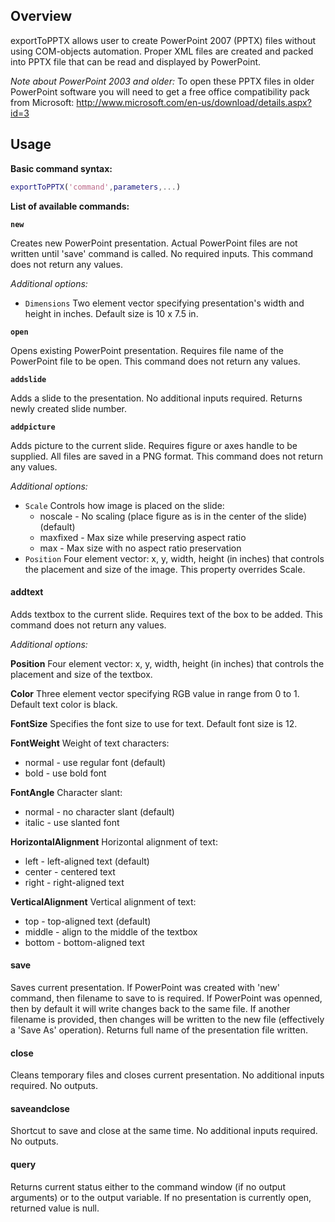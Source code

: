 ## Overview

exportToPPTX allows user to create PowerPoint 2007 (PPTX) files without using COM-objects automation. Proper XML files are created and packed into PPTX file that can be read and displayed by PowerPoint.

*Note about PowerPoint 2003 and older:* To open these PPTX files in older PowerPoint software you will need to get a free office compatibility pack from Microsoft: http://www.microsoft.com/en-us/download/details.aspx?id=3

## Usage

**Basic command syntax:**
```matlab
exportToPPTX('command',parameters,...)
```
    
**List of available commands:**

**`new`** 

Creates new PowerPoint presentation. Actual PowerPoint files are not written until 'save' command is called. No required inputs. This command does not return any values. 

*Additional options:*
* `Dimensions` Two element vector specifying presentation's width and height in inches. Default size is 10 x 7.5 in.

**`open`**

Opens existing PowerPoint presentation. Requires file name of the PowerPoint file to be open. This command does not return any values.

**`addslide`**

Adds a slide to the presentation. No additional inputs required. Returns newly created slide number.

**`addpicture`**

Adds picture to the current slide. Requires figure or axes handle to be supplied. All files are saved in a PNG format. This command does not return any values.

*Additional options:*
* `Scale` Controls how image is placed on the slide:
    * noscale - No scaling (place figure as is in the center of the slide) (default)
    * maxfixed - Max size while preserving aspect ratio
    * max - Max size with no aspect ratio preservation
* `Position` Four element vector: x, y, width, height (in inches) that controls the placement and size of the image. This property overrides Scale.

#### addtext
Adds textbox to the current slide. Requires text of the box to be added. This command does not return any values.

*Additional options:*

**Position**
Four element vector: x, y, width, height (in inches) that controls the placement and size of the textbox.

**Color**
Three element vector specifying RGB value in range from 0 to 1. Default text color is black.

**FontSize**
Specifies the font size to use for text. Default font size is 12.

**FontWeight**
Weight of text characters:
* normal - use regular font (default)
* bold - use bold font

**FontAngle**
Character slant:
* normal - no character slant (default)
* italic - use slanted font

**HorizontalAlignment**
Horizontal alignment of text:
* left - left-aligned text (default)
* center - centered text
* right - right-aligned text

**VerticalAlignment**
Vertical alignment of text:
* top - top-aligned text (default)
* middle - align to the middle of the textbox
* bottom - bottom-aligned text
        
#### save
Saves current presentation. If PowerPoint was created with 'new' command, then filename to save to is required. If PowerPoint was openned, then by default it will write changes back to the same file. If another filename is provided, then changes will be written to the new file (effectively a 'Save As' operation). Returns full name of the presentation file written.

#### close
Cleans temporary files and closes current presentation. No additional inputs required. No outputs.

#### saveandclose
Shortcut to save and close at the same time. No additional inputs required. No outputs.

#### query
Returns current status either to the command window (if no output arguments) or to the output variable. If no presentation is currently open, returned value is null.

